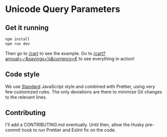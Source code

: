 # Unicode Query Parameters

## Get it running

```bash
npm install
npm run dev
```

Then go to [/cart](/cart) to see the example. Go to [/cart?annual=✓&savings=¼&currency=€](/cart?annual=✓&savings=¼&currency=€) to see everything in action!

## Code style

We use [Standard](https://standardjs.com/) JavaScript style and combined with Prettier, using very few customized rules. The only deviations are there to minimize Git changes to the relevant lines.

## Contributing

I'll add a CONTRIBUTING.md eventually. Until then, allow the Husky pre-commit hook to run Prettier and Eslint fix on the code.
